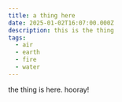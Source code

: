 ```yaml
---
title: a thing here
date: 2025-01-02T16:07:00.000Z
description: this is the thing
tags:
  - air
  - earth
  - fire
  - water
---
```

the thing is here. hooray!
